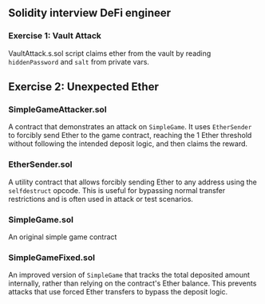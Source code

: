 ## Solidity interview DeFi engineer

### Exercise 1: Vault Attack

VaultAttack.s.sol script claims ether from the vault by reading `hiddenPassword` and `salt` from private vars.

## Exercise 2: Unexpected Ether

### SimpleGameAttacker.sol
A contract that demonstrates an attack on `SimpleGame`. It uses `EtherSender` to forcibly send Ether to the game contract, reaching the 1 Ether threshold without following the intended deposit logic, and then claims the reward.

### EtherSender.sol
A utility contract that allows forcibly sending Ether to any address using the `selfdestruct` opcode. This is useful for bypassing normal transfer restrictions and is often used in attack or test scenarios.

### SimpleGame.sol
An original simple game contract

### SimpleGameFixed.sol
An improved version of `SimpleGame` that tracks the total deposited amount internally, rather than relying on the contract's Ether balance. This prevents attacks that use forced Ether transfers to bypass the deposit logic.
